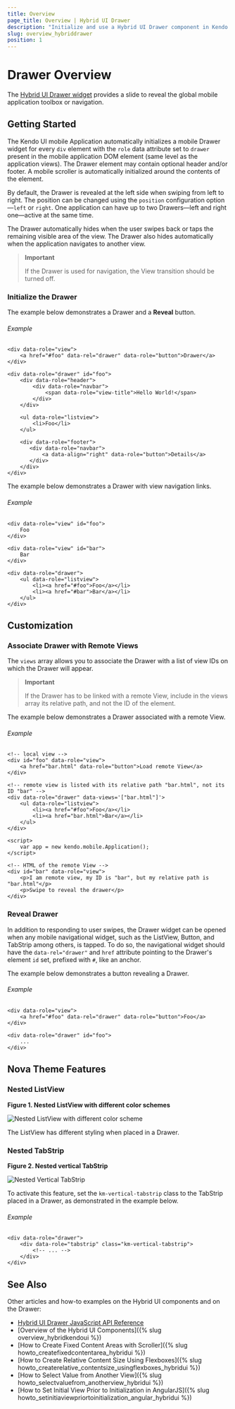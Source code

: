```yaml
---
title: Overview
page_title: Overview | Hybrid UI Drawer
description: "Initialize and use a Hybrid UI Drawer component in Kendo UI framework."
slug: overview_hybriddrawer
position: 1
---
```


# Drawer Overview

The [Hybrid UI Drawer widget](http://demos.telerik.com/kendo-ui/m/index#drawer/index) provides a slide to reveal the global mobile application toolbox or navigation.

## Getting Started

The Kendo UI mobile Application automatically initializes a mobile Drawer widget for every `div` element with the `role` data attribute set to `drawer` present in the mobile application DOM element (same level as the application views). The Drawer element may contain optional header and/or footer. A mobile scroller is automatically initialized around the contents of the element.

By default, the Drawer is revealed at the left side when swiping from left to right.  The position can be changed using the `position` configuration option&mdash;`left` or `right`. One application can have up to two Drawers&mdash;left and right one&mdash;active at the same time.

The Drawer automatically hides when the user swipes back or taps the remaining visible area of the view. The Drawer also hides automatically when the application navigates to another view.

> **Important**
>
> If the Drawer is used for navigation, the View transition should be turned off.

### Initialize the Drawer

The example below demonstrates a Drawer and a **Reveal** button.

###### Example

    <div data-role="view">
        <a href="#foo" data-rel="drawer" data-role="button">Drawer</a>
    </div>

    <div data-role="drawer" id="foo">
        <div data-role="header">
            <div data-role="navbar">
                <span data-role="view-title">Hello World!</span>
            </div>
        </div>

        <ul data-role="listview">
            <li>Foo</li>
        </ul>

        <div data-role="footer">
           <div data-role="navbar">
               <a data-align="right" data-role="button">Details</a>
           </div>
        </div>
    </div>

The example below demonstrates a Drawer with view navigation links.

###### Example

    <div data-role="view" id="foo">
        Foo
    </div>

    <div data-role="view" id="bar">
        Bar
    </div>

    <div data-role="drawer">
        <ul data-role="listview">
            <li><a href="#foo">Foo</a></li>
            <li><a href="#bar">Bar</a></li>
        </ul>
    </div>

## Customization

### Associate Drawer with Remote Views

The `views` array allows you to associate the Drawer with a list of view IDs on which the Drawer will appear.

> **Important**
>
> If the Drawer has to be linked with a remote View, include in the views array its relative path, and not the ID of the element.

The example below demonstrates a Drawer associated with a remote View.

###### Example

    <!-- local view -->
    <div id="foo" data-role="view">
        <a href="bar.html" data-role="button">Load remote View</a>
    </div>

    <!-- remote view is listed with its relative path "bar.html", not its ID "bar" -->
    <div data-role="drawer" data-views='["bar.html"]'>
        <ul data-role="listview">
            <li><a href="#foo">Foo</a></li>
            <li><a href="bar.html">Bar</a></li>
        </ul>
    </div>

    <script>
        var app = new kendo.mobile.Application();
    </script>

    <!-- HTML of the remote View -->
    <div id="bar" data-role="view">
        <p>I am remote view, my ID is "bar", but my relative path is "bar.html"</p>
        <p>Swipe to reveal the drawer</p>
    </div>

### Reveal Drawer

In addition to responding to user swipes, the Drawer widget can be opened when any mobile navigational widget, such as the ListView, Button, and TabStrip among others, is tapped. To do so, the navigational widget should have the `data-rel="drawer"` and `href` attribute pointing to the Drawer's element `id` set, prefixed with `#`, like an anchor.

The example below demonstrates a button revealing a Drawer.

###### Example

    <div data-role="view">
        <a href="#foo" data-rel="drawer" data-role="button">Foo</a>
    </div>

    <div data-role="drawer" id="foo">
        ...
    </div>

## Nova Theme Features

### Nested ListView

**Figure 1. Nested ListView with different color schemes**

![Nested ListView with different color scheme](/controls/hybrid/drawer/ListView-in-Drawer.png)

The ListView has different styling when placed in a Drawer.

### Nested TabStrip

**Figure 2. Nested vertical TabStrip**

![Nested Vertical TabStrip](/controls/hybrid/drawer/TabStrip-in-Drawer.png)

To activate this feature, set the `km-vertical-tabstrip` class to the TabStrip placed in a Drawer, as demonstrated in the example below.

###### Example

	<div data-role="drawer">
        <div data-role="tabstrip" class="km-vertical-tabstrip">
            <!-- ... -->
        </div>
    </div>

## See Also

Other articles and how-to examples on the Hybrid UI components and on the Drawer:

* [Hybrid UI Drawer JavaScript API Reference](/api/javascript/mobile/ui/drawer)
* [Overview of the Hybrid UI Components]({% slug overview_hybridkendoui %})
* [How to Create Fixed Content Areas with Scroller]({% slug howto_createfixedcontentarea_hybridui %})
* [How to Create Relative Content Size Using Flexboxes]({% slug howto_createrelative_contentsize_usingflexboxes_hybridui %})
* [How to Select Value from Another View]({% slug howto_selectvaluefrom_anotherview_hybridui %})
* [How to Set Initial View Prior to Initialization in AngularJS]({% slug howto_setinitiaviewpriortoinitialization_angular_hybridui %})
